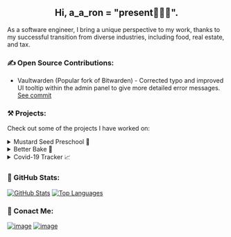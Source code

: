 <h2 align="center">Hi, a_a_ron = "present🙋🏾‍♂️".</h2>
<p align="left">As a software engineer, I bring a unique perspective to my work, thanks to my successful transition from diverse industries, including food, real estate, and tax.</p>

### ✍️ Open Source Contributions:
* Vaultwarden (Popular fork of Bitwarden) - Corrected typo and improved UI tooltip within the admin panel to give more detailed error messages. [See commit](https://github.com/dani-garcia/vaultwarden/commits?author=djbrownbear)

### ⚒ Projects:
<p>Check out some of the projects I have worked on:</p>

<details closed>
  <summary>Mustard Seed Preschool 🏫</summary>
  <br>

<a href="http://msp.aaronandanita.com/" title="Mustard Seed Preschool" target="_blank">
    <img src="https://github.com/djbrownbear/msp/blob/bb9c353d3fcc48bddeec2ad5d01586ccfaca9eee/assets/images/msp_2023-04-02%20235909.jpg" width="400px" alt="MSP homepage">
  <br>Visit Live Site</br>
</a>  <br>

Technologies used:
  
![Next.js Badge](https://img.shields.io/badge/Next.js-000?logo=nextdotjs&logoColor=fff&style=flat-square)
![Tailwind CSS Badge](https://img.shields.io/badge/Tailwind%20CSS-06B6D4?logo=tailwindcss&logoColor=fff&style=flat-square)
![React Badge](https://img.shields.io/badge/React-61DAFB?logo=react&logoColor=000&style=flat-square)
![JavaScript Badge](https://img.shields.io/badge/JavaScript-F7DF1E?logo=javascript&logoColor=000&style=flat-square)
![JSON Badge](https://img.shields.io/badge/JSON-000?logo=json&logoColor=fff&style=flat-square)  
![HTML5 Badge](https://img.shields.io/badge/HTML5-E34F26?logo=html5&logoColor=fff&style=flat-square)
![Vercel Badge](https://img.shields.io/badge/Vercel-000?logo=vercel&logoColor=fff&style=flat-square)
</details>

<details closed>
  <summary>Better Bake 🧁</summary>
  <br>

<a href="https://aaron.aaronandanita.com/better-bake/" title="Better Bake" target="_blank">
    <img src="https://github.com/djbrownbear/djbrownbear.github.io/blob/main/images/AnimationBetterBake.gif" alt="Better Bake, More Info" width="400px">
  Visit Live Site
</a>
  
  <a href="https://github.com/djbrownbear/better-bake/#README.md" title="Better Bake GitHub Repo" target="_blank">
    GitHub Repo
  </a>

Technologies used:
  
![React Badge](https://img.shields.io/badge/React-61DAFB?logo=react&logoColor=000&style=flat-square)
![Redux Badge](https://img.shields.io/badge/Redux-764ABC?logo=redux&logoColor=fff&style=flat-square)
![JavaScript Badge](https://img.shields.io/badge/JavaScript-F7DF1E?logo=javascript&logoColor=000&style=flat-square)
![JSON Badge](https://img.shields.io/badge/JSON-000?logo=json&logoColor=fff&style=flat-square)  
![CSS3 Badge](https://img.shields.io/badge/CSS3-1572B6?logo=css3&logoColor=fff&style=flat-square)
![HTML5 Badge](https://img.shields.io/badge/HTML5-E34F26?logo=html5&logoColor=fff&style=flat-square)
![Jest Badge](https://img.shields.io/badge/Jest-C21325?logo=jest&logoColor=fff&style=flat-square)
![GitHub Badge](https://img.shields.io/badge/GitHub-181717?logo=github&logoColor=fff&style=flat-square)
</details>

<details closed>
  <summary>Covid-19 Tracker 📈</summary>
  <br>

<a href="https://djbrownbear.pythonanywhere.com" title="Covid Tracker" target="_blank">
  <img src="https://github.com/djbrownbear/djbrownbear.github.io/blob/main/images/AnimationCovidTracker.gif" alt="Better Bake, More Info" width="400px">
   Visit Live Site
</a>
<a href="https://github.com/djbrownbear/dash-covid19-ca-bay-area/#README.md" title="Covid Track GitHub Repo" target="_blank">
  GitHub Repo
</a>
  
Technologies used:
  
![Python Badge](https://img.shields.io/badge/Python-3776AB?logo=python&logoColor=fff&style=flat-square)
![Plotly Badge](https://img.shields.io/badge/Plotly-3F4F75?logo=plotly&logoColor=fff&style=flat-square)
![Flask Badge](https://img.shields.io/badge/Flask-000?logo=flask&logoColor=fff&style=flat-square)
![CSS3 Badge](https://img.shields.io/badge/CSS3-1572B6?logo=css3&logoColor=fff&style=flat-square)
![HTML5 Badge](https://img.shields.io/badge/HTML5-E34F26?logo=html5&logoColor=fff&style=flat-square)
![GitHub Badge](https://img.shields.io/badge/GitHub-181717?logo=github&logoColor=fff&style=flat-square)
</details>

### 🚀 GitHub Stats:
  [![GitHub Stats](https://github-readme-stats.aaronandanita.com/api?username=djbrownbear&count_private=true&include_all_commits=true&show_icons=true&theme=react)](https://github.com/djbrownbear/)
  [![Top Languages](https://github-readme-stats.aaronandanita.com/api/top-langs/?username=djbrownbear&count_private=true&theme=react)](https://github.com/djbrownbear/)
  
### 📨 Conact Me:
[![image](https://img.shields.io/badge/LinkedIn-0077B5?style=for-the-badge&logo=linkedin&logoColor=white)](https://www.linkedin.com/in/aarontimothybrown/)
[![image](https://img.shields.io/badge/-Email%20-red?style=for-the-badge)](mailto:dev_github@aaronandanita.com)

